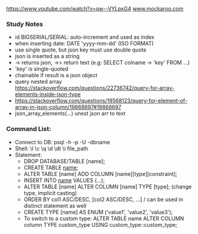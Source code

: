 https://www.youtube.com/watch?v=qw--VYLpxG4
www.mockaroo.com

### Study Notes

- id BIGSERIAL/SERIAL: auto-increment and used as index
- when inserting date: DATE 'yyyy-mm-dd' (ISO FORMAT)
- use single quote, but json key must use double quote
- json is inserted as a string
- -> returns json, ->> return text (e.g: SELECT colname -> 'key' FROM ...)
- 'key' is single-quoted
- chainable if result is a json object
- query nested array https://stackoverflow.com/questions/22736742/query-for-array-elements-inside-json-type
- https://stackoverflow.com/questions/19568123/query-for-element-of-array-in-json-column/19868697#19868697
- json_array_elements(...) unest json arr to text

### Command List:

- Connect to DB: psql -h -p -U -dbname
- Shell: \l \c \q \d \dt \i file_path
- Statement:
  - DROP DATABASE/TABLE [name];
  - CREATE TABLE [name]([name][type][constraint]);
  - ALTER TABLE [name] ADD COLUMN [name][type][constraint];
  - INSERT INTO [name](cols...) VALUES (...);
  - ALTER TABLE [name] ALTER COLUMN [name] TYPE [type]; (change type, implicit casting)
  - ORDER BY col1 ASC/DESC, [col2 ASC/DESC, ...] / can be used in distinct statement as well
  - CREATE TYPE [name] AS ENUM ('value1', 'value2', 'value3');
  - To switch to a custom type: ALTER TABLE name ALTER COLUMN column TYPE custom_type USING custom_type::custom_type;
